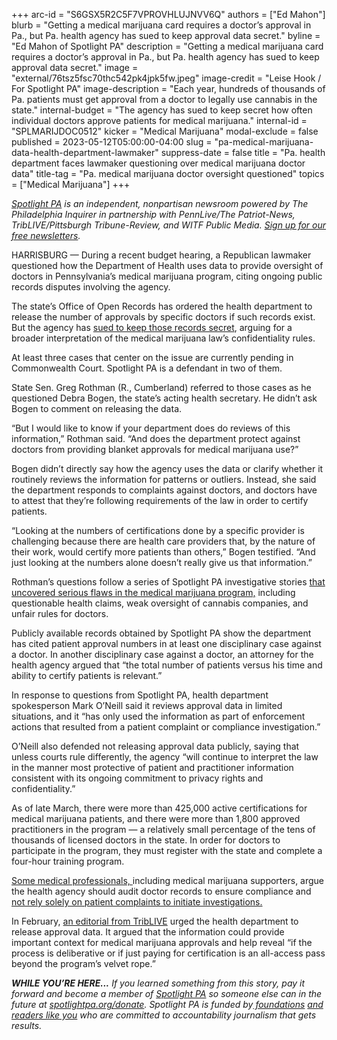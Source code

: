 +++
arc-id = "S6GSX5R2C5F7VPROVHLUJNVV6Q"
authors = ["Ed Mahon"]
blurb = "Getting a medical marijuana card requires a doctor’s approval in Pa., but Pa. health agency has sued to keep approval data secret."
byline = "Ed Mahon of Spotlight PA"
description = "Getting a medical marijuana card requires a doctor’s approval in Pa., but Pa. health agency has sued to keep approval data secret."
image = "external/76tsz5fsc70thc542pk4jpk5fw.jpeg"
image-credit = "Leise Hook / For Spotlight PA"
image-description = "Each year, hundreds of thousands of Pa. patients must get approval from a doctor to legally use cannabis in the state."
internal-budget = "The agency has sued to keep secret how often individual doctors approve patients for medical marijuana."
internal-id = "SPLMARIJDOC0512"
kicker = "Medical Marijuana"
modal-exclude = false
published = 2023-05-12T05:00:00-04:00
slug = "pa-medical-marijuana-data-health-department-lawmaker"
suppress-date = false
title = "Pa. health department faces lawmaker questioning over medical marijuana doctor data"
title-tag = "Pa. medical marijuana doctor oversight questioned"
topics = ["Medical Marijuana"]
+++

<a href="https://www.spotlightpa.org/"><i>Spotlight PA</i></a><i> is an independent, nonpartisan newsroom powered by The Philadelphia Inquirer in partnership with PennLive/The Patriot-News, TribLIVE/Pittsburgh Tribune-Review, and WITF Public Media. </i><a href="https://www.spotlightpa.org/newsletters"><i>Sign up for our free newsletters</i></a><i>.</i>

HARRISBURG — During a recent budget hearing, a Republican lawmaker questioned how the Department of Health uses data to provide oversight of doctors in Pennsylvania’s medical marijuana program, citing ongoing public records disputes involving the agency.

The state’s Office of Open Records has ordered the health department to release the number of approvals by specific doctors if such records exist. But the agency has <a href="https://www.spotlightpa.org/news/2023/02/pa-medical-marijuana-cards-commonwealth-court-lawsuit/">sued to keep those records secret</a>, arguing for a broader interpretation of the medical marijuana law’s confidentiality rules.

At least three cases that center on the issue are currently pending in Commonwealth Court. Spotlight PA is a defendant in two of them.

State Sen. Greg Rothman (R., Cumberland) referred to those cases as he questioned Debra Bogen, the state’s acting health secretary. He didn’t ask Bogen to comment on releasing the data.

“But I would like to know if your department does do reviews of this information,” Rothman said. “And does the department protect against doctors from providing blanket approvals for medical marijuana use?”

Bogen didn’t directly say how the agency uses the data or clarify whether it routinely reviews the information for patterns or outliers. Instead, she said the department responds to complaints against doctors, and doctors have to attest that they’re following requirements of the law in order to certify patients.

“Looking at the numbers of certifications done by a specific provider is challenging because there are health care providers that, by the nature of their work, would certify more patients than others,” Bogen testified. “And just looking at the numbers alone doesn’t really give us that information.”

Rothman’s questions follow a series of Spotlight PA investigative stories <a href="https://www.spotlightpa.org/series/unproven-unsafe/">that uncovered serious flaws in the medical marijuana program,</a> including questionable health claims, weak oversight of cannabis companies, and unfair rules for doctors.

Publicly available records obtained by Spotlight PA show the department has cited patient approval numbers in at least one disciplinary case against a doctor. In another disciplinary case against a doctor, an attorney for the health agency argued that “the total number of patients versus his time and ability to certify patients is relevant.”

In response to questions from Spotlight PA, health department spokesperson Mark O’Neill said it reviews approval data in limited situations, and it “has only used the information as part of enforcement actions that resulted from a patient complaint or compliance investigation.”

O’Neill also defended not releasing approval data publicly, saying that unless courts rule differently, the agency “will continue to interpret the law in the manner most protective of patient and practitioner information consistent with its ongoing commitment to privacy rights and confidentiality.”

As of late March, there were more than 425,000 active certifications for medical marijuana patients, and there were more than 1,800 approved practitioners in the program — a relatively small percentage of the tens of thousands of licensed doctors in the state. In order for doctors to participate in the program, they must register with the state and complete a four-hour training program.

<a href="https://www.spotlightpa.org/news/2022/11/pa-medical-marijuana-card-veriheal-doctor-disciplined/">Some medical professionals, </a>including medical marijuana supporters, argue the health agency should audit doctor records to ensure compliance and <a href="https://www.spotlightpa.org/news/2022/12/pa-medical-marijuana-cards-telemedicine-doctor-oversight/">not rely solely on patient complaints to initiate investigations.</a>

In February, <a href="https://triblive.com/opinion/editorial-why-does-pa-department-of-health-want-to-keep-marijuana-data-secret/">an editorial from TribLIVE</a> urged the health department to release approval data. It argued that the information could provide important context for medical marijuana approvals and help reveal “if the process is deliberative or if just paying for certification is an all-access pass beyond the program’s velvet rope.”

<i><b>WHILE YOU’RE HERE...</b></i><i> If you learned something from this story, pay it forward and become a member of </i><a href="https://www.spotlightpa.org/"><i>Spotlight PA</i></a><i> so someone else can in the future at </i><a href="https://www.spotlightpa.org/donate"><i>spotlightpa.org/donate</i></a><i>. Spotlight PA is funded by</i><a href="https://www.spotlightpa.org/support"><i> foundations</i></a><i> </i><a href="https://www.spotlightpa.org/support"><i>and readers like you</i></a><i> who are committed to accountability journalism that gets results.</i>
